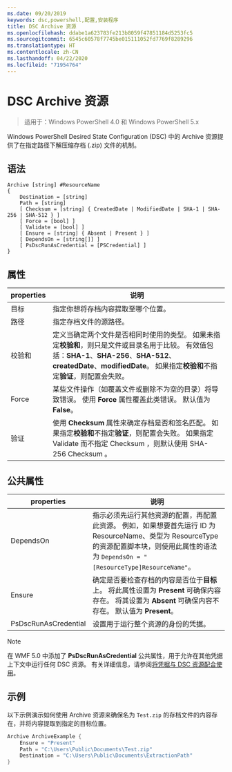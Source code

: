 ```yaml
---
ms.date: 09/20/2019
keywords: dsc,powershell,配置,安装程序
title: DSC Archive 资源
ms.openlocfilehash: ddabe1a623783fe213b8059f47851184d5253fc5
ms.sourcegitcommit: 6545c60578f7745be015111052fd7769f8289296
ms.translationtype: HT
ms.contentlocale: zh-CN
ms.lasthandoff: 04/22/2020
ms.locfileid: "71954764"
---
```

# <a name="dsc-archive-resource"></a>DSC Archive 资源

> 适用于：Windows PowerShell 4.0 和 Windows PowerShell 5.x

Windows PowerShell Desired State Configuration (DSC) 中的 Archive 资源提供了在指定路径下解压缩存档 (.zip) 文件的机制。

## <a name="syntax"></a>语法

```Syntax
Archive [string] #ResourceName
{
    Destination = [string]
    Path = [string]
    [ Checksum = [string] { CreatedDate | ModifiedDate | SHA-1 | SHA-256 | SHA-512 } ]
    [ Force = [bool] ]
    [ Validate = [bool] ]
    [ Ensure = [string] { Absent | Present } ]
    [ DependsOn = [string[]] ]
    [ PsDscRunAsCredential = [PSCredential] ]
}
```

## <a name="properties"></a>属性

|properties |说明 |
|---|---|
|目标 |指定你想将存档内容提取至哪个位置。 |
|路径 |指定存档文件的源路径。 |
|校验和 |定义当确定两个文件是否相同时使用的类型。 如果未指定**校验和**，则只是文件或目录名用于比较。 有效值包括：**SHA-1**、**SHA-256**、**SHA-512**、**createdDate**、**modifiedDate**。 如果指定**校验和**不指定**验证**，则配置会失败。 |
|Force |某些文件操作（如覆盖文件或删除不为空的目录）将导致错误。 使用 **Force** 属性覆盖此类错误。 默认值为 **False**。 |
|验证| 使用 **Checksum** 属性来确定存档是否和签名匹配。 如果指定**校验和**不指定**验证**，则配置会失败。 如果指定 Validate  而不指定 Checksum  ，则默认使用 SHA-256  Checksum  。 |

## <a name="common-properties"></a>公共属性

|properties |说明 |
|---|---|
|DependsOn |指示必须先运行其他资源的配置，再配置此资源。 例如，如果想要首先运行 ID 为 ResourceName、类型为 ResourceType 的资源配置脚本块，则使用此属性的语法为 `DependsOn = "[ResourceType]ResourceName"`。 |
|Ensure |确定是否要检查存档的内容是否位于**目标**上。 将此属性设置为 **Present** 可确保内容存在。 将其设置为 **Absent** 可确保内容不存在。 默认值为 **Present**。 |
|PsDscRunAsCredential |设置用于运行整个资源的身份的凭据。 |

> [!NOTE]
> 在 WMF 5.0 中添加了 **PsDscRunAsCredential** 公共属性，用于允许在其他凭据上下文中运行任何 DSC 资源。 有关详细信息，请参阅[将凭据与 DSC 资源配合使用](../../../configurations/runasuser.md)。

## <a name="example"></a>示例

以下示例演示如何使用 Archive 资源来确保名为 `Test.zip` 的存档文件的内容存在，并将内容提取到指定的目标位置。

```powershell
Archive ArchiveExample {
    Ensure = "Present"
    Path = "C:\Users\Public\Documents\Test.zip"
    Destination = "C:\Users\Public\Documents\ExtractionPath"
}
```